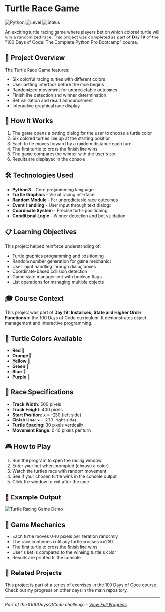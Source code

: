 # Turtle Race Game

![Python](https://img.shields.io/badge/Python-3-blue?style=for-the-badge)
![Level](https://img.shields.io/badge/Level-Intermediate-orange?style=for-the-badge)
![Status](https://img.shields.io/badge/Status-Complete-brightgreen?style=for-the-badge)

An exciting turtle racing game where players bet on which colored turtle will win a randomized race. This project was completed as part of **Day 19** of the "100 Days of Code: The Complete Python Pro Bootcamp" course.

## 🎯 Project Overview

The Turtle Race Game features:
- Six colorful racing turtles with different colors
- User betting interface before the race begins
- Randomized movement for unpredictable outcomes
- Finish line detection and winner determination
- Bet validation and result announcement
- Interactive graphical race display

## 🚀 How It Works

1. The game opens a betting dialog for the user to choose a turtle color
2. Six colored turtles line up at the starting position
3. Each turtle moves forward by a random distance each turn
4. The first turtle to cross the finish line wins
5. The game compares the winner with the user's bet
6. Results are displayed in the console

## 🛠️ Technologies Used

- **Python 3** - Core programming language
- **Turtle Graphics** - Visual racing interface
- **Random Module** - For unpredictable race outcomes
- **Event Handling** - User input through text dialogs
- **Coordinate System** - Precise turtle positioning
- **Conditional Logic** - Winner detection and bet validation

## 📋 Learning Objectives

This project helped reinforce understanding of:
- Turtle graphics programming and positioning
- Random number generation for game mechanics
- User input handling through dialog boxes
- Coordinate-based collision detection
- Game state management with boolean flags
- List operations for managing multiple objects

## 🎓 Course Context

This project was part of **Day 19: Instances, State and Higher Order Functions** in the 100 Days of Code curriculum. It demonstrates object management and interactive programming.

## 🐢 Turtle Colors Available

- **Red** 🐢
- **Orange** 🐢  
- **Yellow** 🐢
- **Green** 🐢
- **Blue** 🐢
- **Purple** 🐢

## 🏁 Race Specifications

- **Track Width**: 500 pixels
- **Track Height**: 400 pixels  
- **Start Position**: x = -230 (left side)
- **Finish Line**: x = 230 (right side)
- **Turtle Spacing**: 30 pixels vertically
- **Movement Range**: 0-10 pixels per turn

## 🎮 How to Play

1. Run the program to open the racing window
2. Enter your bet when prompted (choose a color)
3. Watch the turtles race with random movement
4. See if your chosen turtle wins in the console output
5. Click the window to exit after the race

## 📝 Example Output

![Turtle Racing Game Demo](https://github.com/user-attachments/assets/ff2076a5-1387-40ee-86eb-43cfcee4e5ac)

## 🎲 Game Mechanics

- Each turtle moves 0-10 pixels per iteration randomly
- The race continues until any turtle crosses x=230
- The first turtle to cross the finish line wins
- User's bet is compared to the winning turtle's color
- Results are printed to the console

## 🔄 Related Projects

This project is part of a series of exercises in the 100 Days of Code course. Check out my progress on other days in the main repository.

---

*Part of the #100DaysOfCode challenge - [View Full Progress](https://github.com/evncosta/100-Days-of-Code)*

